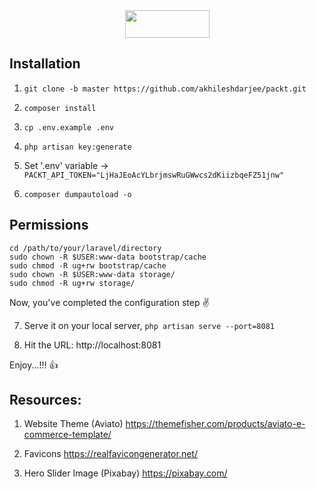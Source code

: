 <div align="center">
    <img src="https://www.packtpub.com/media/logo/stores/1/logo.png" width="135" height="44">
</div>

## Installation
  
1. `git clone -b master https://github.com/akhileshdarjee/packt.git`

2. `composer install`

3. `cp .env.example .env`

4. `php artisan key:generate`

5. Set '.env' variable -> ```PACKT_API_TOKEN="LjHaJEoAcYLbrjmswRuGWwcs2dKiizbqeFZ51jnw"```

6. `composer dumpautoload -o`
  
  
## Permissions
  
```
cd /path/to/your/laravel/directory
sudo chown -R $USER:www-data bootstrap/cache
sudo chmod -R ug+rw bootstrap/cache
sudo chown -R $USER:www-data storage/
sudo chmod -R ug+rw storage/
```
  
  
Now, you've completed the configuration step :v:

7. Serve it on your local server, `php artisan serve --port=8081`
  
8. Hit the URL: http://localhost:8081  
  
Enjoy...!!! :thumbsup:


## Resources:

1. Website Theme (Aviato)
https://themefisher.com/products/aviato-e-commerce-template/

2. Favicons
https://realfavicongenerator.net/

3. Hero Slider Image (Pixabay)
https://pixabay.com/